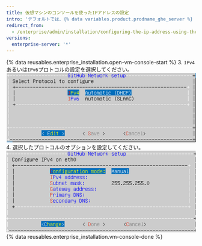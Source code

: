 ```yaml
---
title: 仮想マシンのコンソールを使ったIPアドレスの設定
intro: 'デフォルトでは、{% data variables.product.prodname_ghe_server %} は動的ホスト構成プロトコル (DHCP) を通じてネットワーク設定を取得します。 利用するプラットフォームでサポートされている場合、あるいはDHCPが利用できない場合、ネットワーク設定を仮想マシンのコンソールを使って設定することもできます。'
redirect_from:
  - /enterprise/admin/installation/configuring-the-ip-address-using-the-virtual-machine-console
versions:
  enterprise-server: '*'
---
```


{% data reusables.enterprise_installation.open-vm-console-start %}
3. `IPv4`あるいは`IPv6`プロトコルの設定を選択してください。 ![IPv4 または IPv6 プロトコルを選択するためのオプション](/assets/images/enterprise/network-configuration/IPv4-or-IPv6-protocol.png)
4. 選択したプロトコルのオプションを設定してください。 ![IP プロトコルオプションのメニュー](/assets/images/enterprise/network-configuration/network-settings-selection.png)
{% data reusables.enterprise_installation.vm-console-done %}
